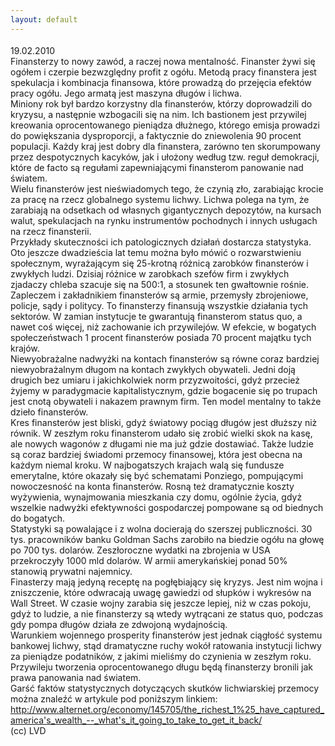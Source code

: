 ```yaml
---
layout: default
---
```


<!--26--><p style="margin: 0px 0px 18px; font-size: 18px; font-family: Helvetica;">
19.02.2010<br>Finansterzy to nowy zawód, a raczej nowa mentalność. Finanster żywi się ogółem i czerpie bezwzględny profit z ogółu. Metodą pracy finanstera jest spekulacja i kombinacja finansowa, które prowadzą do przejęcia efektów pracy ogółu. Jego armatą jest maszyna długów i lichwa.<br>Miniony rok był bardzo korzystny dla finansterów, którzy doprowadzili do kryzysu, a następnie wzbogacili się na nim. Ich bastionem jest przywilej kreowania oprocentowanego pieniądza dłużnego, którego emisja prowadzi do powiększania dysproporcji, a faktycznie do zniewolenia 90 procent populacji. Każdy kraj jest dobry dla finanstera, zarówno ten skorumpowany przez despotycznych kacyków, jak i ułożony według tzw. reguł demokracji, które de facto są regułami zapewniającymi finansterom panowanie nad światem.<br>Wielu finansterów jest nieświadomych tego, że czynią zło, zarabiając krocie za pracę na rzecz globalnego systemu lichwy. Lichwa polega na tym, że zarabiają na odsetkach od własnych gigantycznych depozytów, na kursach walut, spekulacjach na rynku instrumentów pochodnych i innych usługach na rzecz finansterii.<br>Przykłady skuteczności ich patologicznych działań dostarcza statystyka. Oto jeszcze dwadzieścia lat temu można było mówić o rozwarstwieniu społecznym, wyrażającym się 25-krotną różnicą zarobków finansterów i zwykłych ludzi. Dzisiaj różnice w zarobkach szefów firm i zwykłych zjadaczy chleba szacuje się na 500:1, a stosunek ten gwałtownie rośnie.<br>Zapleczem i zakładnikiem finansterów są armie, przemysły zbrojeniowe, policje, sądy i politycy. To finansterzy finansują wszystkie działania tych sektorów. W zamian instytucje te gwarantują finansterom status quo, a nawet coś więcej, niż zachowanie ich przywilejów. W efekcie, w bogatych społeczeństwach 1 procent finansterów posiada 70 procent majątku tych krajów.<br>Niewyobrażalne nadwyżki na kontach finansterów są równe coraz bardziej niewyobrażalnym długom na kontach zwykłych obywateli. Jedni doją drugich bez umiaru i jakichkolwiek norm przyzwoitości, gdyż przecież żyjemy w paradygmacie kapitalistycznym, gdzie bogacenie się po trupach jest cnotą obywateli i nakazem prawnym firm. Ten model mentalny to także dzieło finansterów.<br>Kres finansterów jest bliski, gdyż światowy pociąg długów jest dłuższy niż równik. W zeszłym roku finansterom udało się zrobić wielki skok na kasę, ale nowych wagonów z długami nie ma już gdzie dostawiać. Także ludzie są coraz bardziej świadomi przemocy finansowej, która jest obecna na każdym niemal kroku. W najbogatszych krajach walą się fundusze emerytalne, które okazały się być schematami Ponziego, pompującymi nowoczesność na konta finansterów. Rosną też dramatycznie koszty wyżywienia, wynajmowania mieszkania czy domu, ogólnie życia, gdyż wszelkie nadwyżki efektywności gospodarczej pompowane są od biednych do bogatych.<br>Statystyki są powalające i z wolna docierają do szerszej publiczności. 30 tys. pracowników banku Goldman Sachs zarobiło na biedzie ogółu na głowę po 700 tys. dolarów. Zeszłoroczne wydatki na zbrojenia w USA przekroczyły 1000 mld dolarów. W armii amerykańskiej ponad 50% stanowią prywatni najemnicy.<br>Finasterzy mają jedyną receptę na pogłębiający się kryzys. Jest nim wojna i zniszczenie, które odwracają uwagę gawiedzi od słupków i wykresów na Wall Street. W czasie wojny zarabia się jeszcze lepiej, niż w czas pokoju, gdyż to ludzie, a nie finansterzy są wtedy wytrącani ze status quo, podczas gdy pompa długów działa ze zdwojoną wydajnością.<br>Warunkiem wojennego prosperity finansterów jest jednak ciągłość systemu bankowej lichwy, stąd dramatyczne ruchy wokół ratowania instytucji lichwy za pieniądze podatników, z jakimi mieliśmy do czynienia w zeszłym roku. Przywileju tworzenia oprocentowanego długu będą finansterzy bronili jak prawa panowania nad światem.<br>Garść faktów statystycznych dotyczących skutków lichwiarskiej przemocy można znaleźć w artykule pod poniższym linkiem:<br>http://www.alternet.org/economy/145705/the_richest_1%25_have_captured_america's_wealth_--_what's_it_going_to_take_to_get_it_back/<br>(cc) LVD</p>